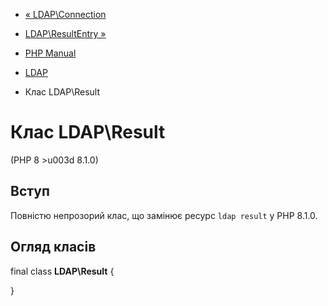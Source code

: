 - [« LDAP\Connection](class.ldap-connection.md)
- [LDAP\ResultEntry »](class.ldap-result-entry.md)

- [PHP Manual](index.md)
- [LDAP](book.ldap.md)
- Клас LDAP\Result

# Клас LDAP\Result

(PHP 8 \>u003d 8.1.0)

## Вступ

Повністю непрозорий клас, що замінює ресурс `ldap result` у PHP
8.1.0.

## Огляд класів

final class **LDAP\Result** {

}

